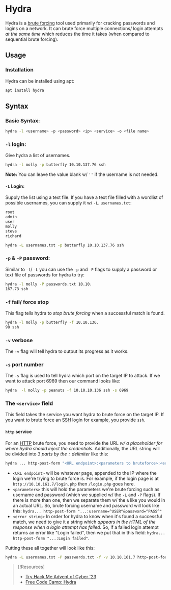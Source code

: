 
# Hydra
Hydra is a [brute forcing](/cybersecurity/TTPs/cracking/brute-force.md) tool used primarily for cracking passwords and logins on a network. It can brute force multiple connections/ login attempts *at the same time* which reduces the time it takes (when compared to sequential brute forcing).
## Usage
### Installation
Hydra can be installed using apt:
```bash
apt install hydra
```
## Syntax
### Basic Syntax:
```bash
hydra -l <username> -p <password> <ip> <service> -o <file name>
```
### `-l` login:
Give hydra a list of usernames.
```bash
hydra -l molly -p butterfly 10.10.137.76 ssh
```
**Note:** You can leave the value blank w/ `''` if the username is not needed.
#### `-L` Login:
Supply the list using a text file. If you have a text file filled with a wordlist of possible usernames, you can supply it w/ `-L`.
`usernames.txt`:
```bash
root
admin
user
molly
steve
richard
```
```bash
hydra -L usernames.txt -p butterfly 10.10.137.76 ssh
```
### `-p` & `-P` password:
Similar to `-l`/ `-L` you can use the `-p` and `-P` flags to supply a password or text file of passwords for hydra to try:
```bash
hydra -l molly -P passwords.txt 10.10.
167.73 ssh
```
### `-f` fail/ force stop
This flag tells hydra to *stop brute forcing* when a successful match is found.
```bash
hydra -l molly -p butterfly -f 10.10.136.
98 ssh
```
### `-v` verbose
The `-v` flag will tell hydra to output its progress as it works.
### `-s` port number
The `-s` flag is used to tell hydra which port on the target IP to attack. If we want to attack port 6969 then our command looks like:
```bash
hydra  -l molly -p peanuts -f 10.10.10.136 ssh -s 6969
```
### The `<service>` field
This field takes the service you want hydra to brute force on the target IP. If you want to brute force an [SSH](/networking/protocols/SSH.md) login for example, you provide `ssh`.

#### `http` service
For an [HTTP](www/HTTP.md) brute force, you need to provide the URL *w/ a placeholder for where hydra should inject the credentials*. Additionally, the URL string will be divided into *3 parts by the `:` delimiter* like this:
```bash
hydra ... http-post-form "<URL endpoint>:<parameters to bruteforce>:<error string>"
```
- `<URL endpoint>` will be whatever page, appended to the IP where the login we're trying to brute force is. For example, if the login page is at `http://10.10.161.7/login.php` then `/login.php` goes here.
- `<parameters>` this will hold the parameters we're brute forcing such as username and password (which we supplied w/ the `-L` and `-P` flags). If there is more than one, then we separate them w/ the `&` like you would in an actual URL. So, brute forcing username and password will look like this: `hydra... http-post-form "...:username=^USER^&password=^PASS^"`
- `<error string>` In order for hydra to know when it's found a successful match, we need to give it a string which *appears in the HTML of the response when a login attempt has failed*. So, if a failed login attempt returns an error like "Login failed", then we put that in this field: `hydra... http-post-form "...:Login failed"`.

Putting these all together will look like this:
```bash
hydra -L usernames.txt -P passwords.txt -f -v 10.10.161.7 http-post-form "/login.php:password=^PASS^&username=^USER^:Login failed" -s 8000
```

> [!Resources]
> - [Try Hack Me Advent of Cyber '23](https://tryhackme.com/room/adventofcyber2023)
> - [Free Code Camp: Hydra](https://www.freecodecamp.org/news/how-to-use-hydra-pentesting-tutorial/)

